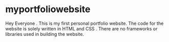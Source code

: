 # myportfoliowebsite
Hey Everyone . This is my first personal portfolio website. The code for the website is solely written in HTML and CSS . There are no frameworks or libraries used 
in building the website.
